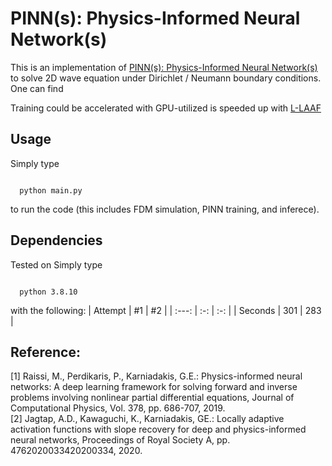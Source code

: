 # PINN(s): Physics-Informed Neural Network(s)

This is an implementation of [PINN(s): Physics-Informed Neural Network(s)](https://doi.org/10.1016/j.jcp.2018.10.045) to solve 2D wave equation under Dirichlet / Neumann boundary conditions. One can find 


Training could be accelerated with GPU-utilized  is speeded up with [L-LAAF](https://doi.org/10.1098/rspa.2020.0334)

## Usage
Simply type
<p>
<code>
  python main.py
</code>
</p>
to run the code (this includes FDM simulation, PINN training, and inferece). 

## Dependencies
Tested on 
Simply type
<p>
<code>
  python 3.8.10
</code>
</p>
with the following:
| Attempt | #1  | #2  |
| :---:   | :-: | :-: |
| Seconds | 301 | 283 |


## Reference:
[1] Raissi, M., Perdikaris, P., Karniadakis, G.E.: Physics-informed neural networks: A deep learning framework for solving forward and inverse problems involving nonlinear partial differential equations, Journal of Computational Physics, Vol. 378, pp. 686-707, 2019. 
<br>
[2] Jagtap, A.D., Kawaguchi, K., Karniadakis, GE.: Locally adaptive activation functions with slope recovery for deep and physics-informed neural networks, Proceedings of Royal Society A, pp. 4762020033420200334, 2020. 

